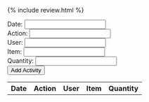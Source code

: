 {% include review.html %}

<form id="inventory-form">
  <div>
    <label for="date">Date:</label>
    <input type="text" id="date" name="date">
  </div>
  <div>
    <label for="action">Action:</label>
    <input type="text" id="action" name="action">
  </div>
  <div>
    <label for="user">User:</label>
    <input type="text" id="user" name="user">
  </div>
  <div>
    <label for="item">Item:</label>
    <input type="text" id="item" name="item">
  </div>
  <div>
    <label for="quantity">Quantity:</label>
    <input type="text" id="quantity" name="quantity">
  </div>
  <button type="submit" id="add-activity-btn">Add Activity</button>
</form>

<table id="inventory-table">
  <tr>
    <th>Date</th>
    <th>Action</th>
    <th>User</th>
    <th>Item</th>
    <th>Quantity</th>
  </tr>
</table>

<script>
const form = document.getElementById('inventory-form');
const table = document.getElementById('inventory-table');

form.addEventListener('submit', function(event) {
  event.preventDefault();

  const date = document.getElementById('date').value;
  const action = document.getElementById('action').value;
  const user = document.getElementById('user').value;
  const item = document.getElementById('item').value;
  const quantity = document.getElementById('quantity').value;

  const row = table.insertRow();
  const dateCell = row.insertCell(0);
  const actionCell = row.insertCell(1);
  const userCell = row.insertCell(2);
  const itemCell = row.insertCell(3);
  const quantityCell = row.insertCell(4);

  dateCell.innerHTML = date;
  actionCell.innerHTML = action;
  userCell.innerHTML = user;
  itemCell.innerHTML = item;
  quantityCell.innerHTML = quantity;
});
</script>


